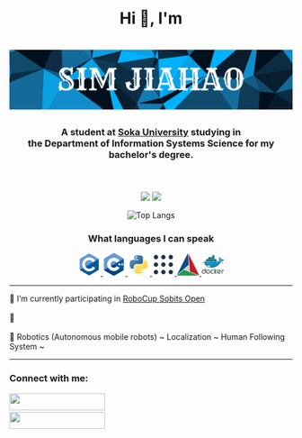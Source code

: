 <h1 align="center">Hi 👋, I'm</h1>
<h1 align="center">
  <a href="https://twitter.com/simjiahao1">
    <img src="https://github.com/Jiahao9/Jiahao9/blob/master/name.svg" alt="Sim Jiahao" />
  </a>
</h1>

<h3 align="center">A student at <a href="https://www.soka.ac.jp/en/">Soka University</a> studying in <br>the Department of Information Systems Science for my bachelor's degree.<br><br><br></h3>


<p align="center">
  <img src="https://github-readme-stats.vercel.app/api?username=Jiahao9&show_icons=true&theme=tokyonight" width="400">
  <img src="https://github-readme-streak-stats.herokuapp.com?user=Jiahao9&theme=dark&hide_border=true" width="400">
</p>

<p align="center"> 
  <img alt="Top Langs" height="150px" src="https://github-readme-stats.vercel.app/api/top-langs/?username=Jiahao9&layout=compact&show_icons=true&theme=onedark" />
</p>
<h3 align="center">What languages I can speak</h3>
<p align="center"> 
    <a href="https://www.cprogramming.com/" target="_blank" rel="noreferrer"> <img src="https://raw.githubusercontent.com/devicons/devicon/master/icons/c/c-original.svg" alt="c" width="40" height="40"/> </a> 
    <a href="https://www.w3schools.com/cpp/" target="_blank" rel="noreferrer"> <img src="https://raw.githubusercontent.com/devicons/devicon/master/icons/cplusplus/cplusplus-original.svg" alt="cplusplus" width="40" height="40"/> </a> 
    <a href="https://www.python.org" target="_blank" rel="noreferrer"> <img src="https://raw.githubusercontent.com/devicons/devicon/master/icons/python/python-original.svg" alt="python" width="40" height="40"/> </a> 
    <a href="https://www.ros.org/" target="_blank" rel="noreferrer"> <img src="https://raw.githubusercontent.com/devicons/devicon/master/icons/ros/ros-original.svg" alt="ROS" width="40" height="40"/> </a>
    <a href="https://cmake.org/" target="_blank" rel="noreferrer"> <img src="https://raw.githubusercontent.com/devicons/devicon/master/icons/cmake/cmake-original.svg" alt="cmake" width="40" height="40"/> </a>
    <a href="https://www.docker.com/" target="_blank" rel="noreferrer"> <img src="https://raw.githubusercontent.com/devicons/devicon/master/icons/docker/docker-original-wordmark.svg" alt="docker" width="40" height="40"/> </a> 
</p>

---

<p>
  🗿 I’m currently participating in <a href="https://github.com/TeamSOBITS/robocup_sobits_open/tree/rcso_2023_rrl">RoboCup Sobits Open</a><br><br>
  🦾 <br><br>
  🦿 Robotics (Autonomous mobile robots) ~ Localization ~ Human Following System ~<br>
</p>

---
<h3 align="left">Connect with me:</h3>

<tr>
  <!-- Follow -->
  <td>
    <div>
      <!-- Twitter -->
      <div>
        <a href="https://twitter.com/sim_jiahao">
          <img src="https://img.shields.io/twitter/url/https/twitter.com/cloudposse.svg?style=social&label=Follow%20%40sim_jiahao" width="170" height="30">
        </a>
      </div>
      <!-- Github -->
      <div>
        <a href="https://github.com/Jiahao9">
          <img src="https://img.shields.io/badge/--FFFFFF?style=social&logo=github&label=Follow%20Jiahao9" width="170" height="30">
        </a>
  </td>
</tr>
